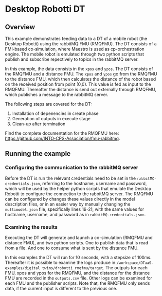 # Desktop Robotti DT

## Overview

This example demonstrates feeding data to a DT of a mobile robot (the Desktop Robotti) using the rabbitMQ FMU (RMQFMU).
The DT consists of a FMI-based co-simulation, where Maestro is used as cp-orchestration engine.
The mobile robot is emulated through two python scripts that publish and subscribe repectively to topics in the rabbitMQ server.

In this example, the data consists in the ```xpos``` and ```ypos```.
The DT consists of the RMQFMU and a distance FMU.
The ```xpos``` and ```ypos``` go from the RMQFMU to the distance FMU, which then calculates the distance of the robot based on the received position from point (0,0). 
This value is fed as input to the RMQFMU.
Thereafter the distance is send out externally through RMQFMU, which publishes a message to the rabbitMQ server.

The following steps are covered for the DT:

1) Installation of depenencies in create phase
2) Generation of outputs in execute stage
3) Clean-up after termination

Find the complete documentation for the RMQFMU here: https://github.com/INTO-CPS-Association/fmu-rabbitmq.

## Running the example

### Configuring the communication to the rabbitMQ server

Before the DT is run the relevant credentials need to be set in the ```rabbitMQ-credentials.json```, referring to the hostname, username and password, which will be used
by the helper python scripts that emulate the Desktop Robotti to configure the connection to the rabbitMQ server.
The RMQFMU can be configured by changes these values directly in the model description files, or in an easier way by manually changing the ```multimodel.json``` file,
specifically lines 19-21, with the same values for hostname, username, and password as in ```rabbitMQ-credentials.json```.

### Examining the results

Executing the DT will generate and launch a co-simulation (RMQFMU and distance FMU), and two python scripts.
One to publish data that is read from a file. And one to consume what is sent by the distance FMU.

In this examples the DT will run for 10 seconds, with a stepsize of 100ms. 
Thereafter it is possible to examine the logs produce in ```/workspace/DTaaS-examples/digital twins/drobotti_rmqfmu/target```.
The outputs for each FMU, xpos and ypos for the RMQFMU, and the distance for the distance FMU are recorded in the ```outputs.csv``` file.
Other logs can be examined for each FMU and the publisher scripts. 
Note that, the RMQFMU only sends data, if the current input is different to the previous one.

